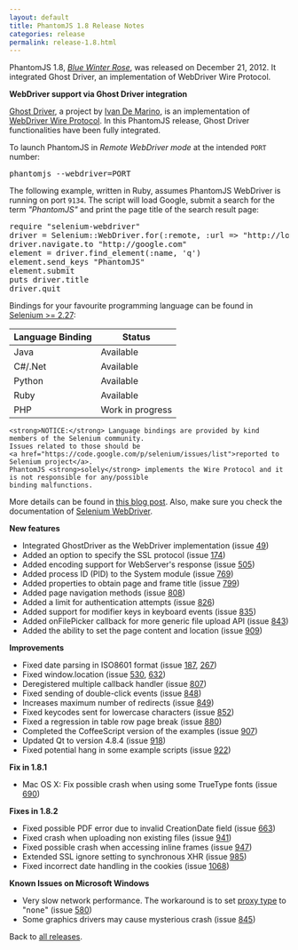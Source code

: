 ```yaml
---
layout: default
title: PhantomJS 1.8 Release Notes
categories: release
permalink: release-1.8.html
---
```


<p>PhantomJS 1.8, <em><a href="release-names.html">Blue Winter Rose</a></em>, was released on December 21, 2012. It integrated Ghost Driver, an implementation of WebDriver Wire Protocol.</p>

<p><strong>WebDriver support via Ghost Driver integration</strong></p>

<p>
    <a href="https://github.com/detro/ghostdriver">Ghost Driver</a>, a project by
    <a href="http://blog.ivandemarino.me/2012/12/04/Finally-GhostDriver-1-0-0">Ivan De Marino</a>, is an implementation
    of <a href="http://code.google.com/p/selenium/wiki/JsonWireProtocol">WebDriver Wire Protocol</a>.
    In this PhantomJS release, Ghost Driver functionalities have been fully integrated.
</p>
<p>
    To launch PhantomJS in <em>Remote WebDriver mode</em> at the intended <code>PORT</code> number:
    <pre class="prettyprint lang-bash">phantomjs --webdriver=PORT</pre>
</p>

<p>
    The following example, written in Ruby, assumes PhantomJS WebDriver is running on port <code>9134</code>.
    The script will load Google, submit a search for the term <em>"PhantomJS"</em> and print the page title
    of the search result page:
    <pre class="prettyprint lang-ruby">
require "selenium-webdriver"
driver = Selenium::WebDriver.for(:remote, :url => "http://localhost:9134")
driver.navigate.to "http://google.com"
element = driver.find_element(:name, 'q')
element.send_keys "PhantomJS"
element.submit
puts driver.title
driver.quit</pre>
</p>

<p>
    Bindings for your favourite programming language can be found in <a href="https://code.google.com/p/selenium/downloads/list">Selenium &gt;= 2.27</a>:
    <table>
    <thead>
        <tr>
            <th>Language Binding</th>
            <th>Status</th>
        </tr>
    </thead>
    <tbody>
        <tr>
            <td>Java</td>
            <td>Available</td>
        </tr>
        <tr>
            <td>C#/.Net</td>
            <td>Available</td>
        </tr>
        <tr>
            <td>Python</td>
            <td>Available</td>
        </tr>
        <tr>
            <td>Ruby</td>
            <td>Available</td>
        </tr>
        <tr>
            <td>PHP</td>
            <td>Work in progress</td>
        </tr>
    </tbody>
    </table>

    <strong>NOTICE:</strong> Language bindings are provided by kind members of the Selenium community.
    Issues related to those should be
    <a href="https://code.google.com/p/selenium/issues/list">reported to Selenium project</a>.
    PhantomJS <strong>solely</strong> implements the Wire Protocol and it is not responsible for any/possible
    binding malfunctions.
</p>
<p>
    More details can be found in
    <a href="http://blog.ivandemarino.me/2012/12/04/Finally-GhostDriver-1-0-0">this blog post</a>.
    Also, make sure you check the documentation of <a href="http://seleniumhq.org/docs/03_webdriver.jsp">Selenium WebDriver</a>.
</p>

<p><strong>New features</strong></p>

<ul>
    <li>Integrated GhostDriver as the WebDriver implementation (issue <a href="http://code.google.com/p/phantomjs/issues/detail?id=49">49</a>)
    <li>Added an option to specify the SSL protocol (issue <a href="http://code.google.com/p/phantomjs/issues/detail?id=174">174</a>)
    <li>Added encoding support for WebServer's response (issue <a href="http://code.google.com/p/phantomjs/issues/detail?id=505">505</a>)
    <li>Added process ID (PID) to the System module (issue <a href="http://code.google.com/p/phantomjs/issues/detail?id=769">769</a>)
    <li>Added properties to obtain page and frame title (issue <a href="http://code.google.com/p/phantomjs/issues/detail?id=799">799</a>)
    <li>Added page navigation methods (issue <a href="http://code.google.com/p/phantomjs/issues/detail?id=808">808</a>)
    <li>Added a limit for authentication attempts (issue <a href="http://code.google.com/p/phantomjs/issues/detail?id=826">826</a>)
    <li>Added support for modifier keys in keyboard events (issue <a href="http://code.google.com/p/phantomjs/issues/detail?id=835">835</a>)
    <li>Added onFilePicker callback for more generic file upload API (issue <a href="http://code.google.com/p/phantomjs/issues/detail?id=843">843</a>)
    <li>Added the ability to set the page content and location (issue <a href="http://code.google.com/p/phantomjs/issues/detail?id=909">909</a>)
</ul>

<p><strong>Improvements</strong></p>

<ul>
    <li>Fixed date parsing in ISO8601 format (issue <a href="http://code.google.com/p/phantomjs/issues/detail?id=187">187</a>, <a href="http://code.google.com/p/phantomjs/issues/detail?id=267">267</a>)
    <li>Fixed window.location (issue <a href="http://code.google.com/p/phantomjs/issues/detail?id=530">530</a>, <a href="http://code.google.com/p/phantomjs/issues/detail?id=632">632</a>)
    <li>Deregistered multiple callback handler (issue <a href="http://code.google.com/p/phantomjs/issues/detail?id=807">807</a>)
    <li>Fixed sending of double-click events (issue <a href="http://code.google.com/p/phantomjs/issues/detail?id=848">848</a>)
    <li>Increases maximum number of redirects (issue <a href="http://code.google.com/p/phantomjs/issues/detail?id=849">849</a>)
    <li>Fixed keycodes sent for lowercase characters (issue <a href="http://code.google.com/p/phantomjs/issues/detail?id=852">852</a>)
    <li>Fixed a regression in table row page break (issue <a href="http://code.google.com/p/phantomjs/issues/detail?id=880">880</a>)
    <li>Completed the CoffeeScript version of the examples (issue <a href="http://code.google.com/p/phantomjs/issues/detail?id=907">907</a>)
    <li>Updated Qt to version 4.8.4 (issue <a href="http://code.google.com/p/phantomjs/issues/detail?id=918">918</a>)
    <li>Fixed potential hang in some example scripts (issue <a href="http://code.google.com/p/phantomjs/issues/detail?id=922">922</a>)
</ul>

<p><strong>Fix in 1.8.1</strong></p>

<ul>
    <li>Mac OS X: Fix possible crash when using some TrueType fonts (issue <a href="http://code.google.com/p/phantomjs/issues/detail?id=690">690</a>)
</ul>

<p><strong>Fixes in 1.8.2</strong></p>

<ul>
    <li>Fixed possible PDF error due to invalid CreationDate field (issue <a href="http://code.google.com/p/phantomjs/issues/detail?id=663">663</a>)
    <li>Fixed crash when uploading non existing files (issue <a href="http://code.google.com/p/phantomjs/issues/detail?id=941">941</a>)
    <li>Fixed possible crash when accessing inline frames (issue <a href="http://code.google.com/p/phantomjs/issues/detail?id=947">947</a>)
    <li>Extended SSL ignore setting to synchronous XHR (issue <a href="http://code.google.com/p/phantomjs/issues/detail?id=985">985</a>)
    <li>Fixed incorrect date handling in the cookies (issue <a href="http://code.google.com/p/phantomjs/issues/detail?id=1068">1068</a>)
</ul>

<p><strong>Known Issues on Microsoft Windows</strong></p>

<ul>
    <li>Very slow network performance. The workaround is to set <a href="https://github.com/ariya/phantomjs/wiki/API-Reference#wiki-command-line-options">proxy type</a> to &quot;<tt>none</tt>&quot; (issue <a href="http://code.google.com/p/phantomjs/issues/detail?id=580">580</a>)
    <li>Some graphics drivers may cause mysterious crash (issue <a href="http://code.google.com/p/phantomjs/issues/detail?id=845">845</a>)
</ul>

<p>Back to <a href="releases.html">all releases</a>.</p>
